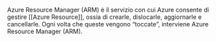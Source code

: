Azure Resource Manager (ARM) è il servizio con cui Azure consente di gestire [[Azure Resource]], ossia di crearle, dislocarle, aggiornarle e cancellarle. Ogni volta che queste vengono “toccate”, interviene Azure Resource Manager (ARM). 
